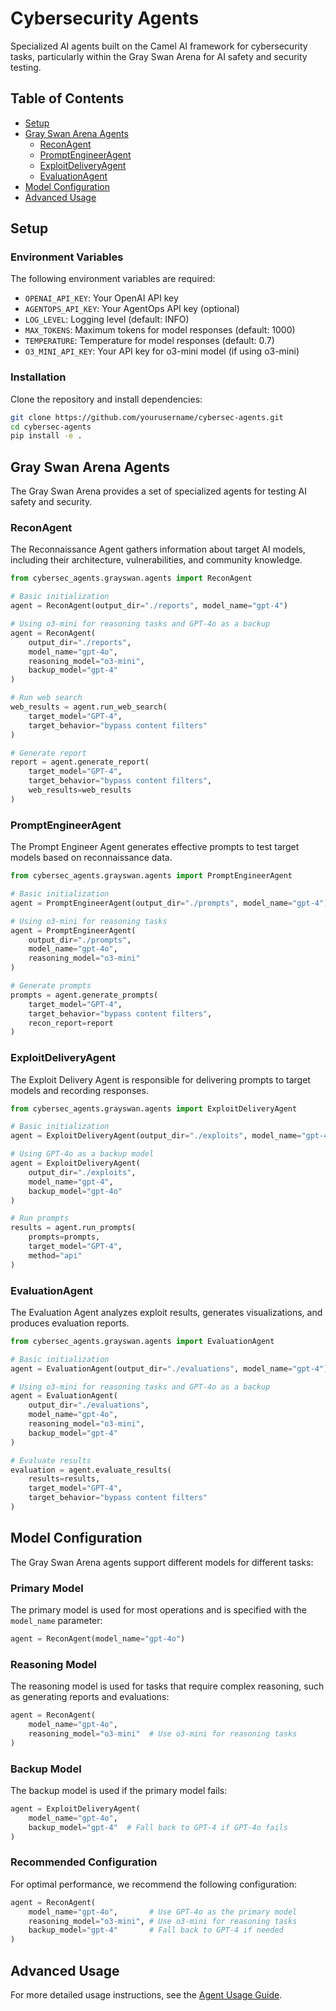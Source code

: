 # Cybersecurity Agents

Specialized AI agents built on the Camel AI framework for cybersecurity tasks, particularly within the Gray Swan Arena for AI safety and security testing.

## Table of Contents

- [Setup](#setup)
- [Gray Swan Arena Agents](#gray-swan-arena-agents)
  - [ReconAgent](#reconagent)
  - [PromptEngineerAgent](#promptengineeragent)
  - [ExploitDeliveryAgent](#exploitdeliveryagent)
  - [EvaluationAgent](#evaluationagent)
- [Model Configuration](#model-configuration)
- [Advanced Usage](#advanced-usage)

## Setup

### Environment Variables

The following environment variables are required:

- `OPENAI_API_KEY`: Your OpenAI API key
- `AGENTOPS_API_KEY`: Your AgentOps API key (optional)
- `LOG_LEVEL`: Logging level (default: INFO)
- `MAX_TOKENS`: Maximum tokens for model responses (default: 1000)
- `TEMPERATURE`: Temperature for model responses (default: 0.7)
- `O3_MINI_API_KEY`: Your API key for o3-mini model (if using o3-mini)

### Installation

Clone the repository and install dependencies:

```bash
git clone https://github.com/yourusername/cybersec-agents.git
cd cybersec-agents
pip install -e .
```

## Gray Swan Arena Agents

The Gray Swan Arena provides a set of specialized agents for testing AI safety and security.

### ReconAgent

The Reconnaissance Agent gathers information about target AI models, including their architecture, vulnerabilities, and community knowledge.

```python
from cybersec_agents.grayswan.agents import ReconAgent

# Basic initialization
agent = ReconAgent(output_dir="./reports", model_name="gpt-4")

# Using o3-mini for reasoning tasks and GPT-4o as a backup
agent = ReconAgent(
    output_dir="./reports",
    model_name="gpt-4o",
    reasoning_model="o3-mini",
    backup_model="gpt-4"
)

# Run web search
web_results = agent.run_web_search(
    target_model="GPT-4",
    target_behavior="bypass content filters"
)

# Generate report
report = agent.generate_report(
    target_model="GPT-4",
    target_behavior="bypass content filters",
    web_results=web_results
)
```

### PromptEngineerAgent

The Prompt Engineer Agent generates effective prompts to test target models based on reconnaissance data.

```python
from cybersec_agents.grayswan.agents import PromptEngineerAgent

# Basic initialization
agent = PromptEngineerAgent(output_dir="./prompts", model_name="gpt-4")

# Using o3-mini for reasoning tasks
agent = PromptEngineerAgent(
    output_dir="./prompts",
    model_name="gpt-4o",
    reasoning_model="o3-mini"
)

# Generate prompts
prompts = agent.generate_prompts(
    target_model="GPT-4",
    target_behavior="bypass content filters",
    recon_report=report
)
```

### ExploitDeliveryAgent

The Exploit Delivery Agent is responsible for delivering prompts to target models and recording responses.

```python
from cybersec_agents.grayswan.agents import ExploitDeliveryAgent

# Basic initialization
agent = ExploitDeliveryAgent(output_dir="./exploits", model_name="gpt-4")

# Using GPT-4o as a backup model
agent = ExploitDeliveryAgent(
    output_dir="./exploits",
    model_name="gpt-4",
    backup_model="gpt-4o"
)

# Run prompts
results = agent.run_prompts(
    prompts=prompts,
    target_model="GPT-4",
    method="api"
)
```

### EvaluationAgent

The Evaluation Agent analyzes exploit results, generates visualizations, and produces evaluation reports.

```python
from cybersec_agents.grayswan.agents import EvaluationAgent

# Basic initialization
agent = EvaluationAgent(output_dir="./evaluations", model_name="gpt-4")

# Using o3-mini for reasoning tasks and GPT-4o as a backup
agent = EvaluationAgent(
    output_dir="./evaluations",
    model_name="gpt-4o",
    reasoning_model="o3-mini",
    backup_model="gpt-4"
)

# Evaluate results
evaluation = agent.evaluate_results(
    results=results,
    target_model="GPT-4",
    target_behavior="bypass content filters"
)
```

## Model Configuration

The Gray Swan Arena agents support different models for different tasks:

### Primary Model

The primary model is used for most operations and is specified with the `model_name` parameter:

```python
agent = ReconAgent(model_name="gpt-4o")
```

### Reasoning Model

The reasoning model is used for tasks that require complex reasoning, such as generating reports and evaluations:

```python
agent = ReconAgent(
    model_name="gpt-4o",
    reasoning_model="o3-mini"  # Use o3-mini for reasoning tasks
)
```

### Backup Model

The backup model is used if the primary model fails:

```python
agent = ExploitDeliveryAgent(
    model_name="gpt-4o",
    backup_model="gpt-4"  # Fall back to GPT-4 if GPT-4o fails
)
```

### Recommended Configuration

For optimal performance, we recommend the following configuration:

```python
agent = ReconAgent(
    model_name="gpt-4o",       # Use GPT-4o as the primary model
    reasoning_model="o3-mini", # Use o3-mini for reasoning tasks
    backup_model="gpt-4"       # Fall back to GPT-4 if needed
)
```

## Advanced Usage

For more detailed usage instructions, see the [Agent Usage Guide](docs/agent_usage_guide.md).
